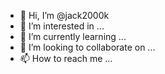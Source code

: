 - 👋 Hi, I’m @jack2000k
- 👀 I’m interested in ...
- 🌱 I’m currently learning ...
- 💞️ I’m looking to collaborate on ...
- 📫 How to reach me ...

<!---
jack2000k/jack2000k is a ✨ special ✨ repository because its `README.md` (this file) appears on your GitHub profile.
You can click the Preview link to take a look at your changes.
--->
